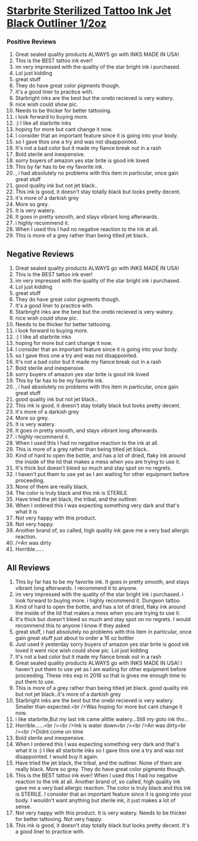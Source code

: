 # [Starbrite Sterilized Tattoo Ink Jet Black Outliner 1/2oz](https://products.checkmycream.com/products/Starbrite-Sterilized-Tattoo-Ink-Jet-Black-Outliner-12oz.html)

### Positive Reviews

<ol>
      <li>Great sealed quality products ALWAYS go with INKS MADE IN USA!</li>
      <li>This is the BEST tattoo ink ever!</li>
      <li>im very impressed with the quality of the star bright ink i purchased.</li>
      <li>Lol just kidding</li>
      <li>great stuff</li>
      <li>They do have great color pigments though.</li>
      <li>It&#x27;s a good liner to practice with.</li>
      <li>Starbright inks are the best but the onebi recieved is very watery.  </li>
      <li>nice wish could show pic.</li>
      <li>Needs to be thicker for better tattooing.</li>
      <li>i look forward to buying more.</li>
      <li>:) I like all starbrite inks</li>
      <li>hoping for more but cant change it now.</li>
      <li>I consider that an important feature since it is going into your body.</li>
      <li>so I gave thos one a try and was not disappointed.</li>
      <li>It&#x27;s not a bad color but it made my fiance break out in a rash</li>
      <li>Bold sterile and inexpensive.</li>
      <li>sorry buyers of amazon yes star brite is good ink loved</li>
      <li>This by far has to be my favorite ink.</li>
      <li>, i had absolutely no problems with this item in particular, once gain great stuff</li>
      <li>good quality ink but not jet black..</li>
      <li>This ink is good, it doesn&#x27;t stay totally black but looks pretty decent.</li>
      <li>it&#x27;s more of a darkish grey</li>
      <li>More so grey.</li>
      <li>It is very watery.</li>
      <li>It goes in pretty smooth, and stays vibrant long afterwards.</li>
      <li>i highly recommend it.</li>
      <li>When I used this I had no negative reaction to the ink at all.</li>
      <li>This is more of a grey rather than being titled jet black..</li>
</ol>


<h2>Negative Reviews</h2>
<ol>
<li> Great sealed quality products ALWAYS go with INKS MADE IN USA!</li>
<li> This is the BEST tattoo ink ever!</li>
<li> im very impressed with the quality of the star bright ink i purchased.</li>
<li> Lol just kidding</li>
<li> great stuff</li>
<li> They do have great color pigments though.</li>
<li> It&#x27;s a good liner to practice with.</li>
<li> Starbright inks are the best but the onebi recieved is very watery.  </li>
<li> nice wish could show pic.</li>
<li> Needs to be thicker for better tattooing.</li>
<li> i look forward to buying more.</li>
<li> :) I like all starbrite inks</li>
<li> hoping for more but cant change it now.</li>
<li> I consider that an important feature since it is going into your body.</li>
<li> so I gave thos one a try and was not disappointed.</li>
<li> It&#x27;s not a bad color but it made my fiance break out in a rash</li>
<li> Bold sterile and inexpensive.</li>
<li> sorry buyers of amazon yes star brite is good ink loved</li>
<li> This by far has to be my favorite ink.</li>
<li> , i had absolutely no problems with this item in particular, once gain great stuff</li>
<li> good quality ink but not jet black..</li>
<li> This ink is good, it doesn&#x27;t stay totally black but looks pretty decent.</li>
<li> it&#x27;s more of a darkish grey</li>
<li> More so grey.</li>
<li> It is very watery.</li>
<li> It goes in pretty smooth, and stays vibrant long afterwards.</li>
<li> i highly recommend it.</li>
<li> When I used this I had no negative reaction to the ink at all.</li>
<li> This is more of a grey rather than being titled jet black..</li>
<li> Kind of hard to open the bottle, and has a lot of dried, flaky ink around the inside of the lid that makes a mess when you are trying to use it.</li>
<li> It&#x27;s thick but doesn&#x27;t bleed so much and stay spot on no regrets.</li>
<li> I haven&#x27;t put them to use yet as I am waiting for other equipment before proceeding.</li>
<li> None of them are really black.</li>
<li> The color is truly black and this ink is STERILE.</li>
<li> Have tried the jet black, the tribal, and the outliner.</li>
<li> When I ordered this I was expecting something very dark and that&#x27;s what it is</li>
<li> Not very happy with this product.</li>
<li> Not very happy.</li>
<li> Another brand of, so called, high quality ink gave me a very bad allergic reaction.</li>
<li> /&gt;An was dirty</li>
<li> Horrible......</li>
</ol>

<h2>All Reviews</h2>

<ol>
    <li> This by far has to be my favorite ink. It goes in pretty smooth, and stays vibrant long afterwards. I recommend it to anyone.</li>
    <li> im very impressed with the quality of the star bright ink i purchased. i look forward to buying more. i highly recommend it. Dungeon tattoo</li>
    <li> Kind of hard to open the bottle, and has a lot of dried, flaky ink around the inside of the lid that makes a mess when you are trying to use it.</li>
    <li> It&#x27;s thick but doesn&#x27;t bleed so much and stay spot on no regrets. I would recommend this to anyone I know if they asked</li>
    <li> great stuff, i had absolutely no problems with this item in particular, once gain great stuff just about to order a 16 oz bottler</li>
    <li> Just used it yesterday sorry buyers of amazon yes star brite is good ink loved it went nice wish could show pic. Lol just kidding</li>
    <li> It&#x27;s not a bad color but it made my fiance break out in a rash</li>
    <li> Great sealed quality products ALWAYS go with INKS MADE IN USA! I haven&#x27;t put them to use yet as I am waiting for other equipment before proceeding. These inks exp in 2016 so that is gives me enough time to put them to use.</li>
    <li> This is more of a grey rather than being titled jet black..good quality ink but not jet black..it&#x27;s more of a darkish grey</li>
    <li> Starbright inks are the best but the onebi recieved is very watery.  Smaller than expected.&lt;br /&gt;Was hoping for more but cant change it now.</li>
    <li> i like starbrite,But my last ink came alittle watery...Still my goto ink tho...</li>
    <li> Horrible......&lt;br /&gt;&lt;br /&gt;Ink is water down&lt;br /&gt;&lt;br /&gt;An was dirty&lt;br /&gt;&lt;br /&gt;Didnt come on time</li>
    <li> Bold sterile and inexpensive.</li>
    <li> When I ordered this I was expecting something very dark and that&#x27;s what it is :) I like all starbrite inks so I gave thos one a try and was not disappointed. I would buy it again.</li>
    <li> Have tried the jet black, the tribal, and the outliner. None of them are really black. More so grey. They do have great color pigments though.</li>
    <li> This is the BEST tattoo ink ever! When I used this I had no negative reaction to the ink at all. Another brand of, so called, high quality ink gave me a very bad allergic reaction. The color is truly black and this ink is STERILE. I consider that an important feature since it is going into your body. I wouldn&#x27;t want anything but sterile ink, it just makes a lot of sense.</li>
    <li> Not very happy with this product. It is very watery. Needs to be thicker for better tattooing. Not very happy.</li>
    <li> This ink is good, it doesn&#x27;t stay totally black but looks pretty decent. It&#x27;s a good liner to practice with.</li>
</ol>




